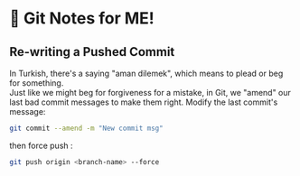
# 🌠 Git Notes for ME!

## Re-writing a Pushed Commit
In Turkish, there's a saying "aman dilemek", which means to plead or beg for something.  
Just like we might beg for forgiveness for a mistake, in Git, we "amend" our last bad commit messages to make them right.
Modify the last commit's message:

```bash
git commit --amend -m "New commit msg"
```
then force push :
```bash
git push origin <branch-name> --force
```
